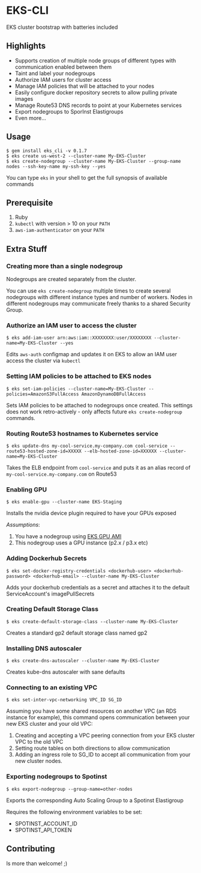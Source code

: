 # EKS-CLI

EKS cluster bootstrap with batteries included

## Highlights

* Supports creation of multiple node groups of different types with communication enabled between them
* Taint and label your nodegroups
* Authorize IAM users for cluster access 
* Manage IAM policies that will be attached to your nodes
* Easily configure docker repository secrets to allow pulling private images
* Manage Route53 DNS records to point at your Kubernetes services
* Export nodegroups to SporInst Elastigroups
* Even more...

## Usage

```
$ gem install eks_cli -v 0.1.7
$ eks create us-west-2 --cluster-name My-EKS-Cluster
$ eks create-nodegroup --cluster-name My-EKS-Cluster --group-name nodes --ssh-key-name my-ssh-key --yes
```

You can type `eks` in your shell to get the full synopsis of available commands

## Prerequisite

1. Ruby
2. `kubectl` with version > 10 on your `PATH`
3. `aws-iam-authenticator` on your `PATH`

## Extra Stuff

### Creating more than a single nodegroup

Nodegroups are created separately from the cluster. 

You can use `eks create-nodegroup` multiple times to create several nodegroups with different instance types and number of workers.
Nodes in different nodegroups may communicate freely thanks to a shared Security Group.

### Authorize an IAM user to access the cluster

`$ eks add-iam-user arn:aws:iam::XXXXXXXX:user/XXXXXXXX --cluster-name=My-EKS-Cluster --yes`

Edits `aws-auth` configmap and updates it on EKS to allow an IAM user access the cluster via `kubectl`

### Setting IAM policies to be attached to EKS nodes

`$ eks set-iam-policies --cluster-name=My-EKS-Cluster --policies=AmazonS3FullAccess AmazonDynamoDBFullAccess`

Sets IAM policies to be attached to nodegroups once created.
This settings does not work retro-actively - only affects future `eks create-nodegroup` commands.

### Routing Route53 hostnames to Kubernetes service

`$ eks update-dns my-cool-service.my-company.com cool-service --route53-hosted-zone-id=XXXXX --elb-hosted-zone-id=XXXXXX --cluster-name=My-EKS-Cluster`

Takes the ELB endpoint from `cool-service` and puts it as an alias record of `my-cool-service.my-company.com` on Route53

### Enabling GPU

`$ eks enable-gpu --cluster-name EKS-Staging`

Installs the nvidia device plugin required to have your GPUs exposed

*Assumptions*: 

1. You have a nodegroup using [EKS GPU AMI](https://docs.aws.amazon.com/eks/latest/userguide/eks-optimized-ami.html)
2. This nodegroup uses a GPU instance (p2.x / p3.x etc)

### Adding Dockerhub Secrets

`$ eks set-docker-registry-credentials <dockerhub-user> <dockerhub-password> <dockerhub-email> --cluster-name My-EKS-Cluster`

Adds your dockerhub credentials as a secret and attaches it to the default ServiceAccount's imagePullSecrets

### Creating Default Storage Class

`$ eks create-default-storage-class --cluster-name My-EKS-Cluster`

Creates a standard gp2 default storage class named gp2

### Installing DNS autoscaler

`$ eks create-dns-autoscaler --cluster-name My-EKS-Cluster`

Creates kube-dns autoscaler with sane defaults

### Connecting to an existing VPC

`$ eks set-inter-vpc-networking VPC_ID SG_ID`

Assuming you have some shared resources on another VPC (an RDS instance for example), this command opens communication between your new EKS cluster and your old VPC:

1. Creating and accepting a VPC peering connection from your EKS cluster VPC to the old VPC
2. Setting route tables on both directions to allow communication
3. Adding an ingress role to SG_ID to accept all communication from your new cluster nodes.

### Exporting nodegroups to Spotinst

`$ eks export-nodegroup --group-name=other-nodes`

Exports the corresponding Auto Scaling Group to a Spotinst Elastigroup

Requires the following environment variables to be set:
* SPOTINST_ACCOUNT_ID
* SPOTINST_API_TOKEN

## Contributing

Is more than welcome! ;)
